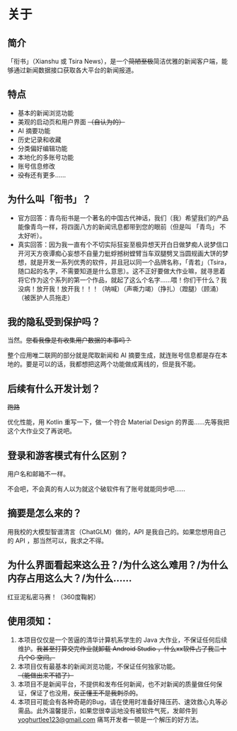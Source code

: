 # 关于

## 简介

「衔书」（Xianshu 或 Tsira News），是一个~~简陋至极~~简洁优雅的新闻客户端，能够通过新闻数据接口获取各大平台的新闻报道。

## 特点

- 基本的新闻浏览功能
- 美观的启动页和用户界面 ~~（自认为的）~~
- AI 摘要功能
- 历史记录和收藏
- 分类偏好编辑功能
- 本地化的多账号功能
- 账号信息修改
- ~~没有~~还有更多……

## 为什么叫「衔书」？

- 官方回答：青鸟衔书是一个著名的中国古代神话，我们（我）希望我们的产品能像青鸟一样，将四面八方的新闻讯息都带到您的眼前（但是叫 「青鸟」 不太好听）。
- 真实回答：因为我一直有个不切实际狂妄至极异想天开白日做梦痴人说梦信口开河天方夜谭痴心妄想不自量力蚍蜉撼树螳臂当车双腿劈叉当圆规画大饼的梦想，就是开发一系列优秀的软件，并且冠以同一个品牌名称，「青若」（Tsira，随口起的名字，不需要知道是什么意思）。这不正好要做大作业嘛，就寻思着将它作为这个系列的第一个作品，就起了这么个名字……喂！你们干什么？我没病！放开我！放开我！！！（呐喊）（声嘶力竭）（挣扎）（蹬腿）（顾涌）（被医护人员拖走）

## 我的隐私受到保护吗？

当然。~~您看我像是有收集用户数据的本事吗？~~

整个应用唯二联网的部分就是爬取新闻和 AI 摘要生成，就连账号信息都是存在本地的。要是可以的话，我都想把这两个功能做成离线的，但是我不能。

## 后续有什么开发计划？

~~跑路~~

优化性能，用 Kotlin 重写一下，做一个符合 Material Design 的界面……先等我把这个大作业交了再说吧。

## 登录和游客模式有什么区别？

用户名和邮箱不一样。

不会吧，不会真的有人以为就这个破软件有了账号就能同步吧……

## 摘要是怎么来的？

用我校的大模型智谱清言（ChatGLM）做的，API 是我自己的。如果您想用自己的 API ，那当然可以，我求之不得。

## 为什么界面看起来这么丑？/为什么这么难用？/为什么内存占用这么大？/为什么……

红豆泥私密马赛！（360度鞠躬）

## 使用须知：

1. 本项目仅仅是一个苦逼的清华计算机系学生的 Java 大作业，不保证任何后续维护。~~我甚至打算交完作业就卸载 Android Studio ，什么xx软件占了我二十几个G 空间。~~
2. 本项目仅有最基本的新闻浏览功能，不保证任何独家功能。~~（能做出来不错了）~~
3. 本项目不是新闻平台，不提供和发布任何新闻，也不对新闻的质量做任何保证，保证了也没用，~~反正懂王不是我刺杀的~~。
4. 本项目可能会有各种奇葩的Bug，请在使用时准备好降压药、速效救心丸等必需品。此外温馨提示，如果您很幸运地没有被软件气死，发邮件到 yoghurtlee123@gmail.com 痛骂开发者一顿是一个解压的好方法。